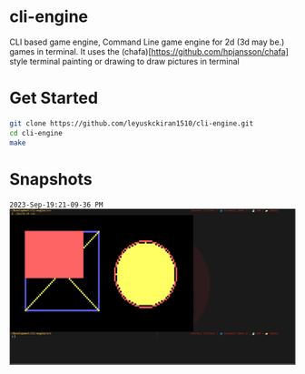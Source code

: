# cli-engine
CLI based game engine, Command Line game engine for 2d (3d may be.) games in terminal.
It uses the (chafa)[https://github.com/hpjansson/chafa] style terminal painting or drawing to draw pictures in terminal

# Get Started

```bash
git clone https://github.com/leyuskckiran1510/cli-engine.git
cd cli-engine
make
```


# Snapshots
`2023-Sep-19:21-09-36 PM`
![2023-Sep-19:21-09-45 PM](./images/_09_19_23.png)
